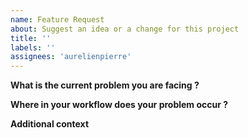 ```yaml
---
name: Feature Request
about: Suggest an idea or a change for this project
title: ''
labels: ''
assignees: 'aurelienpierre'
---
```


**What is the current problem you are facing ?**
<!-- A clear and concise description of what the problem is. Please keep away from solutions, focus on the problem. -->

**Where in your workflow does your problem occur ?**
<!-- Describe the tasks you typically do before and after, for context. -->

**Additional context**
<!-- Add any other context or screenshots about the feature request here. -->

